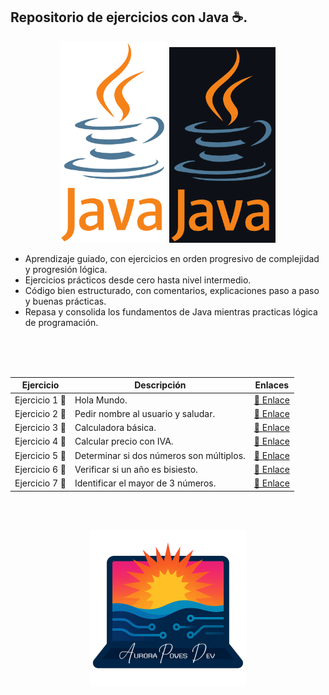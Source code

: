 ## Repositorio de ejercicios con Java ☕.

<p align="center">
  <img src="https://raw.githubusercontent.com/APoves/Java/main/claro.png#gh-light-mode-only" alt="Logo modo claro" width="170">
  <img src="https://raw.githubusercontent.com/APoves/Java/main/oscuro.png#gh-dark-mode-only" alt="Logo modo oscuro" width="170">
</p>




- Aprendizaje guiado, con ejercicios en orden progresivo de complejidad y progresión lógica.
- Ejercicios prácticos desde cero hasta nivel intermedio.
- Código bien estructurado, con comentarios, explicaciones paso a paso y buenas prácticas.
- Repasa y consolida los fundamentos de Java mientras practicas lógica de programación.
<br>
<br>
<br>

| Ejercicio | Descripción | Enlaces |
|-----------|-------------|---------|
| Ejercicio 1 📝 | Hola Mundo. | [🔗 Enlace](https://github.com/APoves/Java/tree/Ejercicio-01) |
| Ejercicio 2 📝 | Pedir nombre al usuario y saludar. | [🔗 Enlace](https://github.com/APoves/Java/tree/Ejercicio-02) |
| Ejercicio 3 📝 | Calculadora básica. | [🔗 Enlace](https://github.com/APoves/Java/tree/Ejercicio-03) |
| Ejercicio 4 📝 | Calcular precio con IVA. | [🔗 Enlace](https://github.com/APoves/Java/tree/Ejercicio-04) |
| Ejercicio 5 📝 | Determinar si dos números son múltiplos. | [🔗 Enlace](https://github.com/APoves/Java/tree/Ejercicio-05) |
| Ejercicio 6 📝 | Verificar si un año es bisiesto. | [🔗 Enlace](https://github.com/APoves/Java/tree/Ejercicio-06) |
| Ejercicio 7 📝 | Identificar el mayor de 3 números. | [🔗 Enlace](https://github.com/APoves/Java/tree/Ejercicio-07) |
<br>
<br>
<p align="center">
<img src="https://github.com/APoves/APoves/blob/main/logo.png" alt="Mi Logo" width="250"/>
</p>
